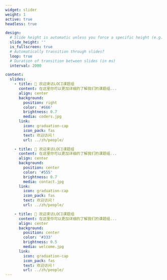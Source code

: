 ```yaml
---
widget: slider
weight: 1
active: true
headless: true

design:
  # Slide height is automatic unless you force a specific height (e.g. '400px')
  slide_height: ''
  is_fullscreen: true
  # Automatically transition through slides?
  loop: true
  # Duration of transition between slides (in ms)
  interval: 2000

content:
  slides:
    - title: 👋 欢迎来访LOCI课题组
      content: 在这里你可以更加详细的了解我们的课题组...
      align: center
      background:
        position: right
        color: '#666'
        brightness: 0.7
        media: coders.jpg
      link:
        icon: graduation-cap
        icon_pack: fas
        text: 欢迎访问！
        url: ../zh/people/

    - title: 👋 欢迎来访LOCI课题组
      content: 在这里你可以更加详细的了解我们的课题组...
      align: center
      background:
        position: center
        color: '#555'
        brightness: 0.7
        media: contact.jpg
      link:
        icon: graduation-cap
        icon_pack: fas
        text: 欢迎访问！
        url: ../zh/people/

    - title: 👋 欢迎来访LOCI课题组
      content: 在这里你可以更加详细的了解我们的课题组...
      align: center
      background:
        position: center
        color: '#333'
        brightness: 0.5
        media: welcome.jpg
      link:
        icon: graduation-cap
        icon_pack: fas
        text: 欢迎访问！
        url: ../zh/people/
---
```

